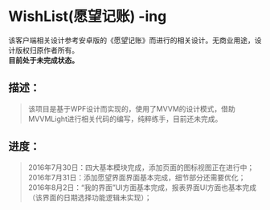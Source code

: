 # WishList(愿望记账) -ing
该客户端相关设计参考安卓版的《愿望记账》而进行的相关设计。无商业用途，设计版权归原作者所有。    
**目前处于未完成状态。**

## 描述：
> 该项目是基于WPF设计而实现的，使用了MVVM的设计模式，借助MVVMLight进行相关代码的编写，纯粹练手，目前还未完成。

## 进度：
> 2016年7月30日：四大基本模块完成，添加页面的图标视图正在进行中；   
> 2016年7月31日：添加愿望界面界面基本完成，细节部分还需要优化；
> 2016年8月2日：“我的界面”UI方面基本完成，报表界面UI方面也基本完成（该界面的日期选择功能逻辑未实现）；

